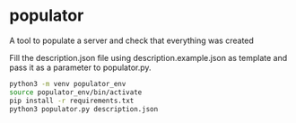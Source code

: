 # populator
A tool to populate a server and check that everything was created

Fill the description.json file using description.example.json as template and pass it as a parameter to populator.py.


```bash
python3 -m venv populator_env
source populator_env/bin/activate
pip install -r requirements.txt
python3 populator.py description.json
```
